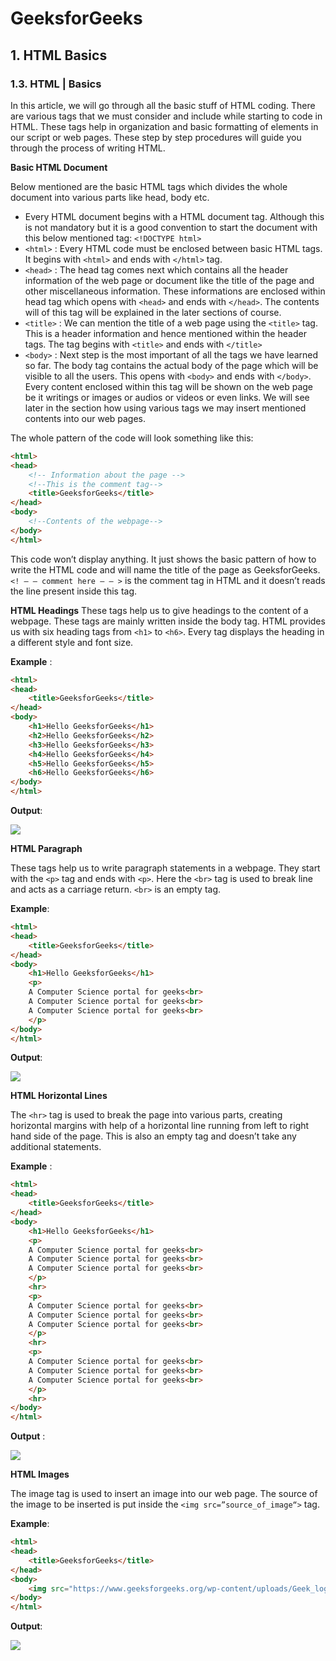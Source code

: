 # GeeksforGeeks
## 1. HTML Basics

### 1.3. HTML | Basics
In this article, we will go through all the basic stuff of HTML coding. There are various tags that we must consider and include while starting to code in HTML. These tags help in organization and basic formatting of elements in our script or web pages. These step by step procedures will guide you through the process of writing HTML.

**Basic HTML Document**

Below mentioned are the basic HTML tags which divides the whole document into various parts like head, body etc.
* Every HTML document begins with a HTML document tag. Although this is not mandatory but it is a good convention to start the document with this below mentioned tag:
`<!DOCTYPE html>`
* `<html>` : Every HTML code must be enclosed between basic HTML tags. It begins with `<html>` and ends with `</html>` tag.
* `<head>` : The head tag comes next which contains all the header information of the web page or document like the title of the page and other miscellaneous information. These informations are enclosed within head tag which opens with `<head>` and ends with `</head>`. The contents will of this tag will be explained in the later sections of course.
* `<title>` : We can mention the title of a web page using the `<title>` tag. This is a header information and hence mentioned within the header tags. The tag begins with `<title>` and ends with `</title>`
* `<body>` : Next step is the most important of all the tags we have learned so far. The body tag contains the actual body of the page which will be visible to all the users. This opens with `<body>` and ends with `</body>`. Every content enclosed within this tag will be shown on the web page be it writings or images or audios or videos or even links. We will see later in the section how using various tags we may insert mentioned contents into our web pages.

The whole pattern of the code will look something like this:

```html
<html>
<head>
    <!-- Information about the page -->
    <!--This is the comment tag-->
    <title>GeeksforGeeks</title>
</head>
<body>
    <!--Contents of the webpage-->
</body>
</html>
```

This code won’t display anything. It just shows the basic pattern of how to write the HTML code and will name the title of the page as GeeksforGeeks. `<! – – comment here – – >` is the comment tag in HTML and it doesn’t reads the line present inside this tag.

**HTML Headings**
These tags help us to give headings to the content of a webpage. These tags are mainly written inside the body tag. HTML provides us with six heading tags from `<h1>` to `<h6>`. Every tag displays the heading in a different style and font size.

**Example** :
```html
<html>
<head>
    <title>GeeksforGeeks</title>
</head>
<body>
    <h1>Hello GeeksforGeeks</h1>
    <h2>Hello GeeksforGeeks</h2>
    <h3>Hello GeeksforGeeks</h3>
    <h4>Hello GeeksforGeeks</h4>
    <h5>Hello GeeksforGeeks</h5>
    <h6>Hello GeeksforGeeks</h6>
</body>
</html>
```

**Output**:

![](http://contribute.geeksforgeeks.org/wp-content/uploads/head.jpg)

**HTML Paragraph**

These tags help us to write paragraph statements in a webpage. They start with the `<p>` tag and ends with `<p>`. Here the `<br>` tag is used to break line and acts as a carriage return. `<br>` is an empty tag.

**Example**:

```html
<html>
<head>
    <title>GeeksforGeeks</title>
</head>
<body>
    <h1>Hello GeeksforGeeks</h1>
    <p>
    A Computer Science portal for geeks<br>  
    A Computer Science portal for geeks<br>
    A Computer Science portal for geeks<br>
    </p>
</body>
</html>
```

**Output**:

![](http://contribute.geeksforgeeks.org/wp-content/uploads/p-3.jpg)

**HTML Horizontal Lines**

The `<hr>` tag is used to break the page into various parts, creating horizontal margins with help of a horizontal line running from left to right hand side of the page. This is also an empty tag and doesn’t take any additional statements.

**Example** :

```html
<html>
<head>
    <title>GeeksforGeeks</title>
</head>
<body>
    <h1>Hello GeeksforGeeks</h1>
    <p>
    A Computer Science portal for geeks<br>  
    A Computer Science portal for geeks<br>
    A Computer Science portal for geeks<br>
    </p>
    <hr>
    <p>
    A Computer Science portal for geeks<br>  
    A Computer Science portal for geeks<br>
    A Computer Science portal for geeks<br>
    </p>
    <hr>
    <p>
    A Computer Science portal for geeks<br>  
    A Computer Science portal for geeks<br>
    A Computer Science portal for geeks<br>
    </p>
    <hr>
</body>
</html>
```

**Output** :

![](http://contribute.geeksforgeeks.org/wp-content/uploads/hr-1.jpg)

**HTML Images**

The image tag is used to insert an image into our web page. The source of the image to be inserted is put inside the `<img src=”source_of_image“>` tag.

**Example**:

```html
<html>
<head>
    <title>GeeksforGeeks</title>
</head>
<body>
    <img src="https://www.geeksforgeeks.org/wp-content/uploads/Geek_logi_-low_res.png">
</body>
</html>
```

**Output**:

![](http://contribute.geeksforgeeks.org/wp-content/uploads/geek.png)
